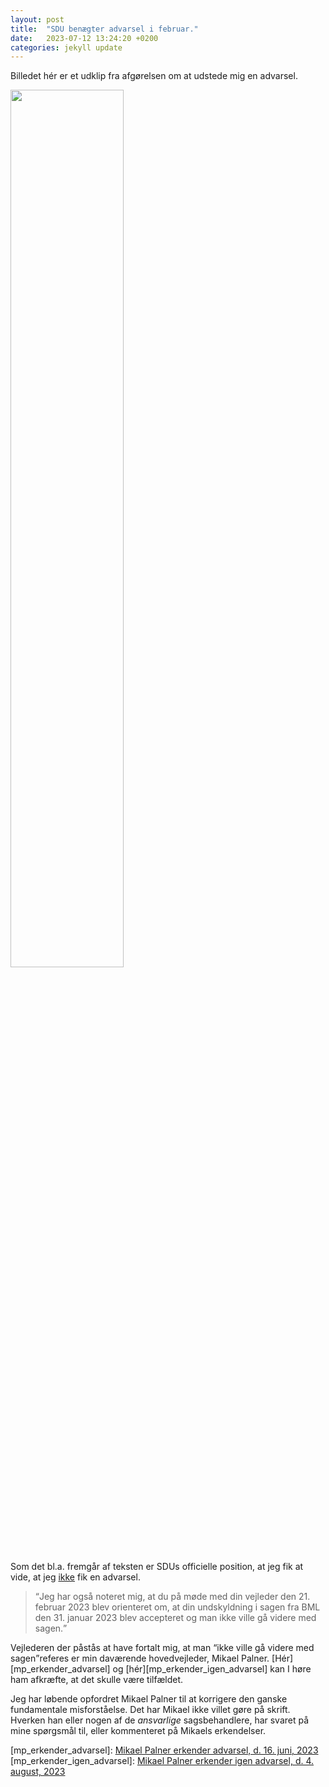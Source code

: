```yaml
---
layout: post
title:  "SDU benægter advarsel i februar."
date:   2023-07-12 13:24:20 +0200
categories: jekyll update
---
```

Billedet hér er et udklip fra afgørelsen om at udstede mig en advarsel.

<a href="/pift/custom_assets/images/benægtelse_af_advarsel_i_advarsel.png" target="_blank" rel="noreferrer noopener">
   <img src="/pift/custom_assets/images/benægtelse_af_advarsel_i_advarsel.png" width="60%;">
</a>

Som det bl.a. fremgår af teksten er SDUs officielle position, at jeg fik at vide, at jeg <u>ikke</u> fik en advarsel.

> <q>Jeg har også noteret mig, at du på møde med din vejleder den 21. februar 2023 blev orienteret om, at din undskyldning i sagen fra BML den 31. januar 2023 blev accepteret og man ikke ville gå videre med sagen.</q>

Vejlederen der påstås at have fortalt mig, at man <q>ikke ville gå videre med sagen</q>referes er min daværende hovedvejleder, Mikael Palner. [Hér][mp_erkender_advarsel] og [hér][mp_erkender_igen_advarsel] kan I høre ham afkræfte, at det skulle være tilfældet.

Jeg har løbende opfordret Mikael Palner til at korrigere den ganske fundamentale misforståelse. Det har Mikael ikke villet gøre på skrift. Hverken han eller nogen af de <i>ansvarlige</i> sagsbehandlere, har svaret på mine spørgsmål til, eller kommenteret på Mikaels erkendelser.

[mp_erkender_advarsel]: <a href="/2023/06/16/mp_erkender_advarsel.markdown">Mikael Palner erkender advarsel, d. 16. juni, 2023</a>
[mp_erkender_igen_advarsel]: <a href="/2023/04/08/mp_erkender_igen_advarsel.markdown">Mikael Palner erkender igen advarsel, d. 4. august, 2023</a>

